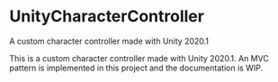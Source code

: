 # UnityCharacterController
A custom character controller made with Unity 2020.1

This is a custom character controller made with Unity 2020.1. An MVC pattern is implemented in this project and the documentation is WIP.
